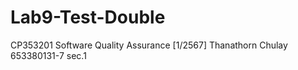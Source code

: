 # Lab9-Test-Double
CP353201 Software Quality Assurance [1/2567]
Thanathorn Chulay 653380131-7 sec.1
